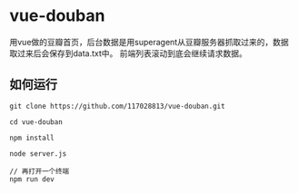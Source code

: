 # vue-douban

用vue做的豆瓣首页，后台数据是用superagent从豆瓣服务器抓取过来的，数据取过来后会保存到data.txt中。
前端列表滚动到底会继续请求数据。

## 如何运行

```
git clone https://github.com/117028813/vue-douban.git

cd vue-douban

npm install

node server.js

// 再打开一个终端
npm run dev
```
